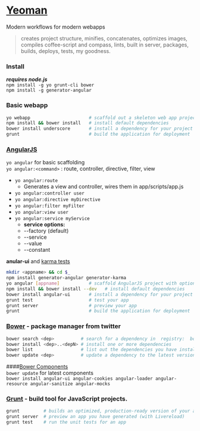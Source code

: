[Yeoman](http://yeoman.io/commandline.html)
===========================
Modern workflows for modern webapps
>creates project structure, minifies, concatenates, optimizes images, compiles coffee-script and compass, lints, built in server, packages, builds, deploys, tests, my goodness.

### Install
___requires node.js___   
`npm install -g yo grunt-cli bower`   
`npm install -g generator-angular`   

### Basic webapp 
```sh
yo webapp                      # scaffold out a skeleton web app project
npm install && bower install   # install default dependencies
bower install underscore       # install a dependency for your project from Bower
grunt                          # build the application for deployment
```
### [AngularJS](http://angularjs.org/)
`yo angular` for basic scaffolding   
`yo angular:<command>` : route, controller, directive, filter, view   

- `yo angular:route` 
    - Generates a view and controller, wires them in app/scripts/app.js
- `yo angular:controller user`
- `yo angular:directive myDirective`
- `yo angular:filter myFilter`
- `yo angular:view user`
- `yo angular:service myService`
    - __service options:__  
    - --factory (default) 
    - --service
    - --value
    - --constant

__anular-ui__ and [karma tests](http://karma-runner.github.com/0.8/index.html)
```sh
mkdir <appname> && cd $_
npm install generator-angular generator-karma 
yo angular [appname]           # scaffold AngularJS project with optional name [appname]
npm install && bower install --dev   # install default dependencies
bower install angular-ui       # install a dependency for your project from Bower
grunt test                     # test your app
grunt server                   # preview your app
grunt                          # build the application for deployment
```

### [Bower](http://twitter.github.com/bower/) - package manager from twitter
```sh
bower search <dep>          # search for a dependency in  registry:  bower search jquery-bbq
bower install <dep>..<depN> # install one or more dependencies
bower list                  # list out the dependencies you have installed for a project
bower update <dep>          # update a dependency to the latest version available
```
####[Bower Components](http://sindresorhus.com/bower-components/)  
`bower update`  for latest components    
`bower install angular-ui angular-cookies angular-loader angular-resource angular-sanitize angular-mocks`      

### [Grunt](http://gruntjs.com/) -  build tool for JavaScript projects.
```sh
grunt         # builds an optimized, production-ready version of your app
grunt server  # preview an app you have generated (with Livereload)
grunt test    # run the unit tests for an app
```
